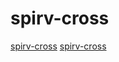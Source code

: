 # spirv-cross

[spirv-cross](https://github.com/septag/glslcc)
[spirv-cross](https://github.com/google/shaderc)
